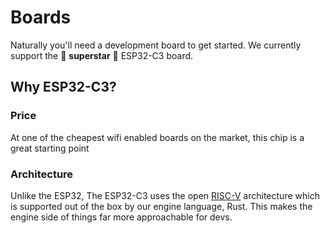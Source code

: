 # Boards

Naturally you'll need a development board to get started. We currently support the :rocket: **superstar** :rocket: ESP32-C3 board.



## Why ESP32-C3?

### Price
At one of the cheapest wifi enabled boards on the market, this chip is a great starting point

### Architecture
Unlike the ESP32, The ESP32-C3 uses the open [RISC-V](https://youtu.be/hF3sp-q3Zmk) architecture which is supported out of the box by our engine language, Rust. This makes the engine side of things far more approachable for devs.